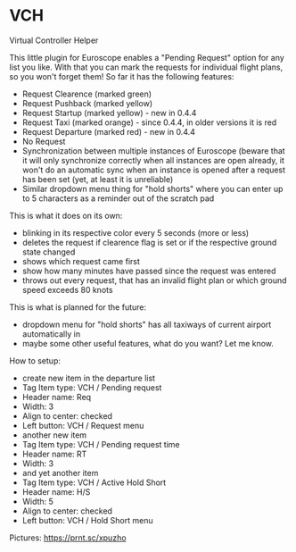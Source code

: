 # VCH
Virtual Controller Helper

This little plugin for Euroscope enables a "Pending Request" option for any list you like.
With that you can mark the requests for individual flight plans, so you won't forget them!
So far it has the following features:
- Request Clearence (marked green)
- Request Pushback (marked yellow)
- Request Startup (marked yellow) - new in 0.4.4
- Request Taxi (marked orange) - since 0.4.4, in older versions it is red
- Request Departure (marked red) - new in 0.4.4
- No Request
- Synchronization between multiple instances of Euroscope (beware that it will only synchronize correctly when all instances are open already, it won't do an automatic sync when an instance is opened after a request has been set (yet, at least it is unreliable)
- Similar dropdown menu thing for "hold shorts" where you can enter up to 5 characters as a reminder out of the scratch pad

This is what it does on its own:
- blinking in its respective color every 5 seconds (more or less)
- deletes the request if clearence flag is set or if the respective ground state changed
- shows which request came first
- show how many minutes have passed since the request was entered
- throws out every request, that has an invalid flight plan or which ground speed exceeds 80 knots

This is what is planned for the future:
- dropdown menu for "hold shorts" has all taxiways of current airport automatically in
- maybe some other useful features, what do you want? Let me know.

How to setup:
- create new item in the departure list
- Tag Item type: VCH / Pending request
- Header name: Req
- Width: 3
- Align to center: checked
- Left button: VCH / Request menu
- another new item
- Tag Item type: VCH / Pending request time
- Header name: RT
- Width: 3
- and yet another item
- Tag Item type: VCH / Active Hold Short
- Header name: H/S
- Width: 5
- Align to center: checked
- Left button: VCH / Hold Short menu

Pictures:
https://prnt.sc/xpuzho
